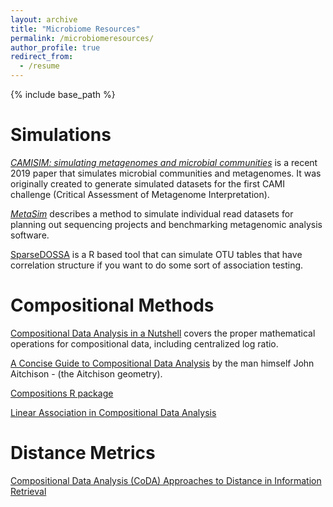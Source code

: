 ```yaml
---
layout: archive
title: "Microbiome Resources"
permalink: /microbiomeresources/
author_profile: true
redirect_from:
  - /resume
---
```


{% include base_path %}

Simulations
======

[*CAMISIM: simulating metagenomes and microbial communities*](https://doi.org/10.1186/s40168-019-0633-6) is a recent 2019 paper that simulates microbial communities and metagenomes. It was originally created to generate simulated datasets for the first CAMI challenge (Critical Assessment of Metagenome Interpretation). 

[*MetaSim*](https://doi.org/10.1371/journal.pone.0003373)  describes a method to simulate individual read datasets for planning out sequencing projects and benchmarking metagenomic analysis software.

[SparseDOSSA](http://huttenhower.sph.harvard.edu/sparsedossa) is a R based tool that can simulate OTU tables that have correlation structure if you want to do some sort of association testing.

Compositional Methods
======

[Compositional Data Analysis in a Nutshell](http://www.sediment.uni-goettingen.de/staff/tolosana/extra/CoDaNutshell.pdf) covers the proper mathematical operations for compositional data, including centralized log ratio. 


[A Concise Guide to
 Compositional Data Analysis](http://www.leg.ufpr.br/lib/exe/fetch.php/pessoais:abtmartins:a_concise_guide_to_compositional_data_analysis.pdf) by the man himself John Aitchison -  (the Aitchison geometry).

[Compositions R package](https://cran.r-project.org/web/packages/compositions/compositions.pdf)

[Linear Association in Compositional Data Analysis](https://pdfs.semanticscholar.org/cc93/14f3d08b2887842f7a379a85bc45356a8cd9.pdf)


Distance Metrics
======

[Compositional Data Analysis (CoDA) Approaches to
Distance in Information Retrieval](http://citeseerx.ist.psu.edu/viewdoc/download?doi=10.1.1.461.1754&rep=rep1&type=pdf)

